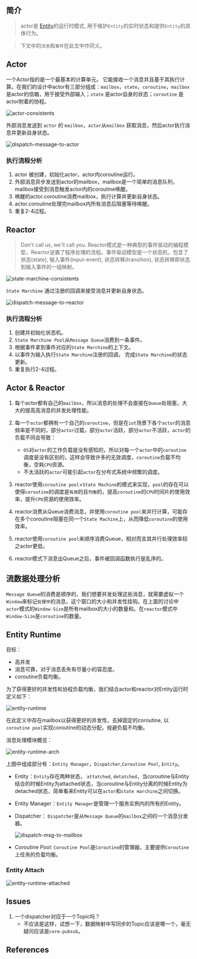 ## 简介

> actor是 [Entity](../entity/entity.md)的运行时模式, 用于维护`Entity`的实时状态和提供`Entity`的具体行为。

> 下文中的`消息`和`事件`在此文中作同义。





## Actor

一个Actor指的是一个最基本的计算单元。 它能接收一个消息并且基于其执行计算。在我们的设计中actor有三部分组成：`mailbox`，`state`，`coroutine`，`mailbox` 是actor的信箱，用于接受外部输入；`state` 是actor自身的状态；`coroutine` 是actor附着的协程。

![actor-consistents](../images/actor.png)


外部消息发送到 `actor` 的 `mailbox`，`actor`从`mailbox` 获取消息，然后actor执行消息并更新自身状态。

![dispatch-message-to-actor](../images/dispatch-msg-to-actor.png)


### 执行流程分析

1. actor 被创建，初始化actor，actor内coroutine运行。
2. 外部消息异步发送到actor的mailbox，mailbox是一个简单的消息队列，mailbox接受到消息触发actor内的coroutine唤醒。
3. 唤醒的actor.coroutine消费mailbox，执行计算并更新自身状态。
4. actor.coroutine处理完mailbox内所有消息后阻塞等待唤醒。
5. 重复2-4过程。



## Reactor


> Don't call us, we'll call you. Reactor模式是一种典型的事件驱动的编程模型，Reactor逆置了程序处理的流程。事件驱动模型是一个状态机，包含了状态(state), 输入事件(input-event), 状态转移(transition), 状态转移即状态到输入事件的一组映射。



![state-marchine-consistents](../images/reactor.png)


`State Marchine` 通过注册的回调来接受消息并更新自身状态。


![dispatch-message-to-reactor](../images/dispatch-msg-to-reactor.png)

### 执行流程分析

1. 创建并初始化状态机。
2. `State Marchine Pool`从`Message Queue`消费到一条事件。
3. 根据事件拿到事件对应的`State Marchine`的上下文。
4. 以事件为输入执行`State Marchine`注册的回调， 完成`State Marchine`的状态更新。
5. 重复执行2-4过程。



## Actor & Reactor

1. 每个actor都有自己的`mailbox`，所以消息的处理不会直接在`Queue`处阻塞，大大的提高高消息的并发处理性能。
2. 每一个`actor`都拥有一个自己的`coroutine`，但是在`iot`场景下各个`actor`的消息频率是不同的，部分`actor`过载，部分`actor`活跃，部分`actor`不活跃，`actor`的负载不同会导致：

    - `OS`对`actor`的工作负载是没有感知的，所以对每一个`actor`中的`coroutine`调度是没有区别的，这样会导致许多的无效调度，`coroutine`负载不均衡，空耗`CPU`资源。
    - 不太活跃的`actor`可能引起`actor`在分布式系统中频繁的调度。
3. reactor使用`coroutine pool`+`State Machine`的模式来实现，`pool`的存在可以使得`coroutine`的调度是`有效`的且`均衡`的，提高`coroutine`的`CPU`时间片的使用效率，提升`CPU`资源的使用效率。
4. reactor消费从Queue消费消息，并使用`coroutine pool`来并行计算，可能存在多个coroutine阻塞在同一个`State Machine`上，从而降低`coroutine`的使用效率。
5. reactor使用`coroutine pool`来顺序消费Queue，相对而言其并行处理效率较之actor更低。
5. reactor模式下消息出Queue之后，事件被回调函数执行是乱序的。



## 流数据处理分析

`Message Queue`的消费是顺序的，我们想要并发处理这些消息，就需要虚拟一个`Window`来标记`处理中`的消息。这个窗口的大小和并发性挂钩。在上面的讨论中`actor`模式的`Window-Size`是所有mailbox的大小的数量和。在`reactor`模式中`Window-Size`是`coroutine`的数量。




## Entity Runtime

目标：
- 高并发
- 消息可靠，对于消息丢失有尽量小的容忍度。
- coroutine负载均衡。

为了获得更好的并发性和协程负载均衡，我们结合actor和reactor对Entity运行时定义如下：

![entity-runtime](../images/entity-runtime.png)

在此定义中存在mailbox以获得更好的并发性，去掉固定的coroutine, 以`coroutine pool`实现coroutine的动态分配，规避负载不均衡。

消息处理模块概览：

![entity-runtime-arch](../images/entity-runtime-arch.png)

上图中组成部分有：`Entity Manager`，`Dispatcher`,`Coroutine Pool`, `Entity`。

- Entity：`Entity`存在两种状态， `attatched`, `detatched`，当coroutine与Entity结合的时候Entity为attached状态，当coroutine与Entity分离的时候Entity为detached状态，简单看来Entity可以在`actor`和`state marchine`之间切换。
- Entity Manager：`Entity Manager`是管理一个服务实例内的所有的Entity。
- Dispatcher： `Dispatcher`是从`Message Queue`的`mailbox`之间的一个消息分发器。

    ![dispatch-msg-to-mailbox](../images/dispatch-msg-to-mailbox.png)

- Coroutine Pool: `Coroutine Pool`是`Coroutine`的管理器，主要提供`Coroutine`上任务的负载均衡。


### Entity Attach

![entity-runtime-attached](../images/entity-runtime-attached.png)



## Issues

1. 一个dispatcher对应于一个Topic吗？
    - 不应该是这样，试想一下，数据映射中写同步的Topic应该是哪一个，毫无疑问应该是`core-pubsub`。





## References






